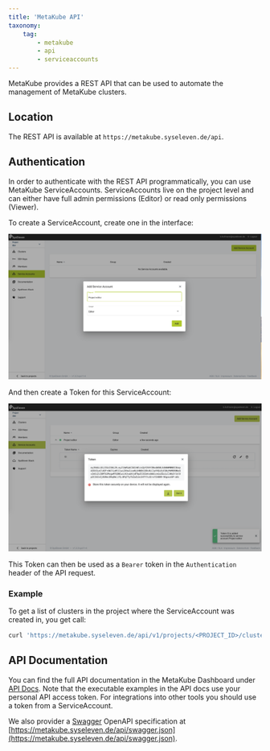 ```yaml
---
title: 'MetaKube API'
taxonomy:
    tag:
        - metakube
        - api
        - serviceaccounts
---
```


MetaKube provides a REST API that can be used to automate the management of MetaKube clusters.

## Location

The REST API is available at `https://metakube.syseleven.de/api`.

## Authentication

In order to authenticate with the REST API programmatically, you can use MetaKube ServiceAccounts. ServiceAccounts live on the project level and can either have full admin permissions (Editor) or read only permissions (Viewer).

To create a ServiceAccount, create one in the interface:

![Create ServiceAccount](metakube-api-service-account.png)

And then create a Token for this ServiceAccount:

![Create Token](metakube-api-token.png)

This Token can then be used as a `Bearer` token in the `Authentication` header of the API request.

### Example

To get a list of clusters in the project where the ServiceAccount was created in, you get call:

```bash
curl 'https://metakube.syseleven.de/api/v1/projects/<PROJECT_ID>/clusters' -H 'authorization: Bearer <YOUR_TOKEN>' -H 'accept: application/json'
```

## API Documentation

You can find the full API documentation in the MetaKube Dashboard under [API Docs](https://metakube.syseleven.de/api-docs). Note that the executable examples in the API docs use your personal API access token. For integrations into other tools you should use a token from a ServiceAccount.

We also provider a [Swagger](https://swagger.io/resources/open-api/) OpenAPI specification at [https://metakube.syseleven.de/api/swagger.json](https://metakube.syseleven.de/api/swagger.json).
